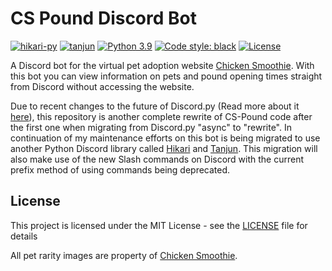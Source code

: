 # CS Pound Discord Bot

[![hikari-py](https://img.shields.io/badge/hikari-v2.0.0.dev105-de4f91.svg)](https://github.com/hikari-py/hikari)
[![tanjun](https://img.shields.io/badge/tanjun-v2.3.0a1-blue.svg)](https://github.com/FasterSpeeding/Tanjun)
[![Python 3.9](https://img.shields.io/badge/python-3.10-blue.svg)](https://www.python.org/)
[![Code style: black](https://img.shields.io/badge/code%20style-black-000000.svg)](https://github.com/psf/black)
[![License](https://img.shields.io/github/license/haruyuki/CS-Pound-hikari.svg)](https://github.com/haruyuki/CS-Pound-hikari/blob/main/LICENSE)

A Discord bot for the virtual pet adoption website [Chicken Smoothie](https://www.chickensmoothie.com). With this bot you can view information on pets and pound opening times straight from Discord without accessing the website.

Due to recent changes to the future of Discord.py (Read more about it [here](https://gist.github.com/Rapptz/4a2f62751b9600a31a0d3c78100287f1)), this repository is another complete rewrite of CS-Pound code after the first one when migrating from Discord.py "async" to "rewrite". In continuation of my maintenance efforts on this bot is being migrated to use another Python Discord library called [Hikari](https://github.com/hikari-py/hikari) and [Tanjun](https://github.com/FasterSpeeding/Tanjun). This migration will also make use of the new Slash commands on Discord with the current prefix method of using commands being deprecated.

## License

This project is licensed under the MIT License - see the [LICENSE](LICENSE) file for details

All pet rarity images are property of [Chicken Smoothie](https://www.chickensmoothie.com).
